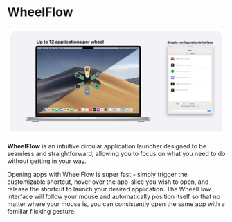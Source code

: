 # WheelFlow

![Screenshot](Design.png)

**WheelFlow** is an intuitive circular application launcher designed to be seamless and straightforward, allowing you to focus on what you need to do without getting in your way. 

Opening apps with WheelFlow is super fast - simply trigger the customizable shortcut, hover over the app-slice you wish to open, and release the shortcut to launch your desired application. The WheelFlow interface will follow your mouse and automatically position itself so that no matter where your mouse is, you can consistently open the same app with a familiar flicking gesture.
